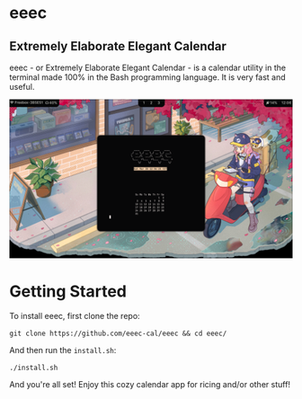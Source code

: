 # eeec
## Extremely Elaborate Elegant Calendar

eeec - or Extremely Elaborate Elegant Calendar - is a calendar utility in the terminal made 100% in the Bash programming language. It is very fast and useful.

![](https://raw.githubusercontent.com/eeec-cal/eeec/main/20240330_12h06m26s_grim.png)

# Getting Started
To install eeec, first clone the repo:
```
git clone https://github.com/eeec-cal/eeec && cd eeec/
```

And then run the `install.sh`:
```
./install.sh
```

And you're all set! Enjoy this cozy calendar app for ricing and/or other stuff!
